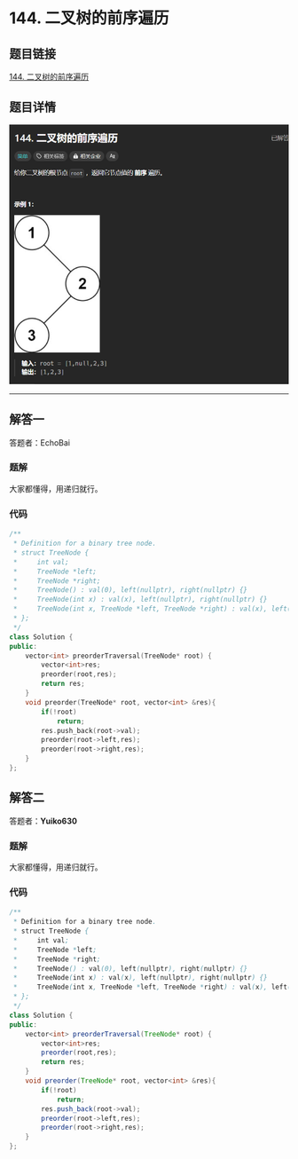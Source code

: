 # 144. 二叉树的前序遍历
## 题目链接  
[144. 二叉树的前序遍历](https://leetcode.cn/problems/binary-tree-preorder-traversal/)
## 题目详情
![题目图片](Img/144.png)

***
## 解答一
答题者：EchoBai

### 题解
大家都懂得，用递归就行。

### 代码
``` cpp
/**
 * Definition for a binary tree node.
 * struct TreeNode {
 *     int val;
 *     TreeNode *left;
 *     TreeNode *right;
 *     TreeNode() : val(0), left(nullptr), right(nullptr) {}
 *     TreeNode(int x) : val(x), left(nullptr), right(nullptr) {}
 *     TreeNode(int x, TreeNode *left, TreeNode *right) : val(x), left(left), right(right) {}
 * };
 */
class Solution {
public:
    vector<int> preorderTraversal(TreeNode* root) {
        vector<int>res;
        preorder(root,res);
        return res;
    }
    void preorder(TreeNode* root, vector<int> &res){
        if(!root)   
            return;
        res.push_back(root->val);
        preorder(root->left,res);
        preorder(root->right,res);
    }
};
```

## 解答二
答题者：**Yuiko630**

### 题解
大家都懂得，用递归就行。

### 代码
``` Java
/**
 * Definition for a binary tree node.
 * struct TreeNode {
 *     int val;
 *     TreeNode *left;
 *     TreeNode *right;
 *     TreeNode() : val(0), left(nullptr), right(nullptr) {}
 *     TreeNode(int x) : val(x), left(nullptr), right(nullptr) {}
 *     TreeNode(int x, TreeNode *left, TreeNode *right) : val(x), left(left), right(right) {}
 * };
 */
class Solution {
public:
    vector<int> preorderTraversal(TreeNode* root) {
        vector<int>res;
        preorder(root,res);
        return res;
    }
    void preorder(TreeNode* root, vector<int> &res){
        if(!root)   
            return;
        res.push_back(root->val);
        preorder(root->left,res);
        preorder(root->right,res);
    }
};
```
